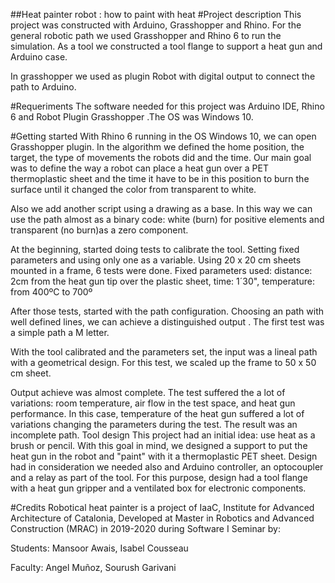 ##Heat painter robot : how to paint with heat
#Project description
This project was constructed with Arduino, Grasshopper and Rhino. For the general robotic path we used Grasshopper and Rhino 6 to run the simulation. As a tool we constructed a tool flange to support a heat gun and Arduino case.

In grasshopper we used as plugin Robot with digital output to connect the path to Arduino.

#Requeriments
The software needed for this project was Arduino IDE, Rhino 6 and Robot Plugin Grasshopper .The OS was Windows 10.

#Getting started
With Rhino 6 running in the OS Windows 10, we can open Grasshopper plugin. In the algorithm we defined the home position, the target, the type of movements the robots did and the time. Our main goal was to define the way a robot can place a heat gun over a PET thermoplastic sheet and the time it have to be in this position to burn the surface until it changed the color from transparent to white.

Also we add another script using a drawing as a base. In this way we can use the path almost as a binary code: white (burn) for positive elements and transparent (no burn)as a zero component.

At the beginning, started doing tests to calibrate the tool. Setting fixed parameters and using only one as a variable. Using 20 x 20 cm sheets mounted in a frame, 6 tests were done. Fixed parameters used: distance: 2cm from the heat gun tip over the plastic sheet, time: 1´30", temperature: from 400ºC to 700º

After those tests, started with the path configuration. Choosing an path with well defined lines, we can achieve a distinguished output . The first test was a simple path a M letter.

With the tool calibrated and the parameters set, the input was a lineal path with a geometrical design. For this test, we scaled up the frame to 50 x 50 cm sheet.

Output achieve was almost complete. The test suffered the a lot of variations: room temperature, air flow in the test space, and heat gun performance. In this case, temperature of the heat gun suffered a lot of variations changing the parameters during the test. The result was an incomplete path. Tool design This project had an initial idea: use heat as a brush or pencil. With this goal in mind, we designed a support to put the heat gun in the robot and "paint" with it a thermoplastic PET sheet. Design had in consideration we needed also and Arduino controller, an optocoupler and a relay as part of the tool. For this purpose, design had a tool flange with a heat gun gripper and a ventilated box for electronic components.

#Credits
Robotical heat painter is a project of IaaC, Institute for Advanced Architecture of Catalonia, Developed at Master in Robotics and Advanced Construction (MRAC) in 2019-2020 during Software I Seminar by:

Students: Mansoor Awais, Isabel Cousseau

Faculty: Angel Muñoz, Sourush Garivani
 

